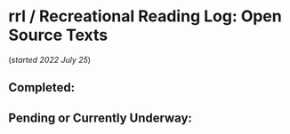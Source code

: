 # rrl / Recreational Reading Log: Open Source Texts  
(*started 2022 July 25*)  

## Completed:  


## Pending or Currently Underway:  


